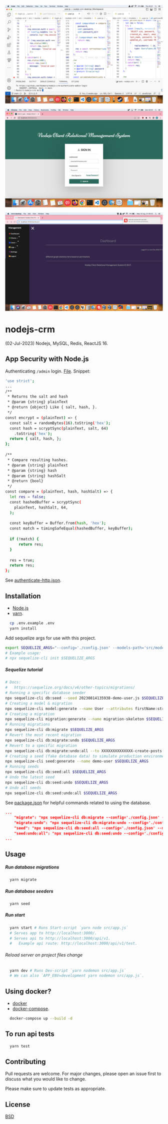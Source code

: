 ![nodejs-crm5.png](https://github.com/kkamara/useful/blob/main/nodejs-crm5.png?raw=true)

![nodejs-crm2.png](https://github.com/kkamara/useful/blob/main/nodejs-crm2.png?raw=true)

![nodejs-crm.png](https://github.com/kkamara/useful/blob/main/nodejs-crm.png?raw=true)

# nodejs-crm

(02-Jul-2023) Nodejs, MySQL, Redis, ReactJS 16.

## App Security with Node.js

Authenticating `/admin` login. [File](https://github.com/kkamara/nodejs-crm/blob/main/src/models/user.js). Snippet:

```bash
'use strict';
...
/**
 * Returns the salt and hash
 * @param {string} plainText
 * @return {object} Like { salt, hash, }.
 */
const encrypt = (plainText) => {
  const salt = randomBytes(16).toString('hex');
  const hash = scryptSync(plainText, salt, 64)
    .toString('hex');
  return { salt, hash, };
};

/**
 * Compare resulting hashes.
 * @param {string} plainText
 * @param {string} hash
 * @param {string} hashSalt
 * @return {bool}
 */
const compare = (plainText, hash, hashSalt) => {  
  let res = false;
  const hashedBuffer = scryptSync(
    plainText, hashSalt, 64,
  );

  const keyBuffer = Buffer.from(hash, 'hex');
  const match = timingSafeEqual(hashedBuffer, keyBuffer);
  
  if (!match) {
      return res;
  }

  res = true;
  return res;
};
```

See [authenticate-http.json](https://github.com/kkamara/nodejs-crm/blob/main/src/routes/admin/authenticate-http.json).

## Installation

* [Node.js](https://nodejs.org/en/)
* [yarn](https://yarnpkg.com/).

```bash
  cp .env.example .env
  yarn install
```

Add sequelize args for use with this project.

```bash
export SEQUELIZE_ARGS="--config='./config.json' --models-path='src/models' --migrations-path='src/migrations' --seeders-path='src/seeders'"
# Example usage:
# npx sequelize-cli init $SEQUELIZE_ARGS
```

##### Sequelize tutorial

```bash
# Docs:
#   https://sequelize.org/docs/v6/other-topics/migrations/
# Running a specific database seeder
npx sequelize-cli db:seed --seed 20230814135938-demo-user.js $SEQUELIZE_ARGS
# Creating a model & migration
npx sequelize-cli model:generate --name User --attributes firstName:string,lastName:string,email:string $SEQUELIZE_ARGS
# Creating a migration
npx sequelize-cli migration:generate --name migration-skeleton $SEQUELIZE_ARGS
# Running migrations
npx sequelize-cli db:migrate $SEQUELIZE_ARGS
# Revert the most recent migration
npx sequelize-cli db:migrate:undo $SEQUELIZE_ARGS
# Revert to a specific migration
npx sequelize-cli db:migrate:undo:all --to XXXXXXXXXXXXXX-create-posts.js $SEQUELIZE_ARGS
# Creating a seed (fake database data) to simulate production environment
npx sequelize-cli seed:generate --name demo-user $SEQUELIZE_ARGS
# Running seeds
npx sequelize-cli db:seed:all $SEQUELIZE_ARGS
# Undo the latest seed
npx sequelize-cli db:seed:undo $SEQUELIZE_ARGS
# Undo all seeds
npx sequelize-cli db:seed:undo:all $SEQUELIZE_ARGS
```

See [package.json](https://github.com/kkamara/nodejs-reactjs-boilerplate/blob/main/package.json) for helpful commands related to using the database.

```json
...
    "migrate": "npx sequelize-cli db:migrate --config='./config.json' --models-path='src/models' --migrations-path='src/migrations' --seeders-path='src/seeders'",
    "migrate:undo": "npx sequelize-cli db:migrate:undo --config='./config.json' --models-path='src/models' --migrations-path='src/migrations' --seeders-path='src/seeders'",
    "seed": "npx sequelize-cli db:seed:all --config='./config.json' --models-path='src/models' --migrations-path='src/migrations' --seeders-path='src/seeders'",
    "seed:undo:all": "npx sequelize-cli db:seed:undo --config='./config.json' --models-path='src/models' --migrations-path='src/migrations' --seeders-path='src/seeders'"
...
```

## Usage

##### Run database migrations

```bash
  yarn migrate
```

##### Run database seeders

```bash
  yarn seed
```

##### Run start
```bash
  yarn start # Runs Start-script `yarn node src/app.js`
  # Serves app to http://localhost:3000/.
  # Serves api to http://localhost:3000/api/v1.
  #   Example api route: http://localhost:3000/api/v1/test.
```

###### Reload server on project files change

```bash
  yarn dev # Runs Dev-script `yarn nodemon src/app.js`
  # We can also `APP_ENV=development yarn nodemon src/app.js`.
```


## Using docker?

* [docker](https://docs.docker.com/engine/install/) 
* [docker-compose](https://docs.docker.com/compose/install/).

```bash
  docker-compose up --build -d
```

## To run api tests

```bash
  yarn test
```

## Contributing
Pull requests are welcome. For major changes, please open an issue first to discuss what you would like to change.

Please make sure to update tests as appropriate.

## License
[BSD](https://opensource.org/licenses/BSD-3-Clause)
